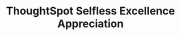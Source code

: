 ---
title: ThoughtSpot Selfless Excellence Appreciation
type: [Award, Endorsement]
image: /assets/certificates/thoughtspot-selfless-excellence-appreciation.png
layout: certificate
---